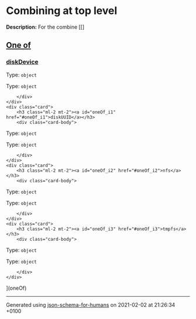 

# Combining at top level

**Description:** For the combine
            [[]
<a id="oneOf" href="#oneOf">
    <h2 class="handle ml-2 mt-2">
      <label>One of</label>
    </h2>
</a>
    <div class="card">
        <h3 class="ml-2 mt-2"><a id="oneOf_i0" href="#oneOf_i0">diskDevice</a></h3>
        <div class="card-body">

Type: `object`

Type: `object`

        </div>
    </div>
    <div class="card">
        <h3 class="ml-2 mt-2"><a id="oneOf_i1" href="#oneOf_i1">diskUUID</a></h3>
        <div class="card-body">

Type: `object`

Type: `object`

        </div>
    </div>
    <div class="card">
        <h3 class="ml-2 mt-2"><a id="oneOf_i2" href="#oneOf_i2">nfs</a></h3>
        <div class="card-body">

Type: `object`

Type: `object`

        </div>
    </div>
    <div class="card">
        <h3 class="ml-2 mt-2"><a id="oneOf_i3" href="#oneOf_i3">tmpfs</a></h3>
        <div class="card-body">

Type: `object`

Type: `object`

        </div>
    </div>
](oneOf)

----------------------------------------------------------------------------------------------------------------------------
Generated using [json-schema-for-humans](https://github.com/coveooss/json-schema-for-humans) on 2021-02-02 at 21:26:34 +0100